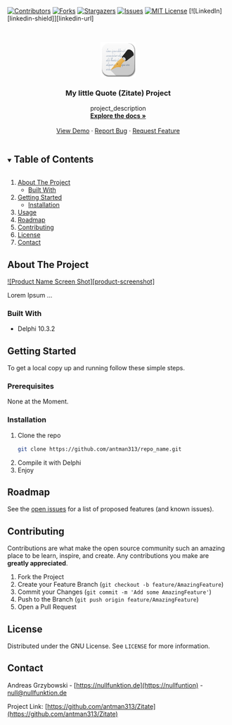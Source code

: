 <!--
*** Thanks for checking out the Best-README-Template. If you have a suggestion
*** that would make this better, please fork the repo and create a pull request
*** or simply open an issue with the tag "enhancement".
*** Thanks again! Now go create something AMAZING! :D
***
***
***
*** To avoid retyping too much info. Do a search and replace for the following:
*** github_username, repo_name, twitter_handle, email, project_title, project_description
-->



<!-- PROJECT SHIELDS -->
<!--
*** I'm using markdown "reference style" links for readability.
*** Reference links are enclosed in brackets [ ] instead of parentheses ( ).
*** See the bottom of this document for the declaration of the reference variables
*** for contributors-url, forks-url, etc. This is an optional, concise syntax you may use.
*** https://www.markdownguide.org/basic-syntax/#reference-style-links
-->
[![Contributors][contributors-shield]][contributors-url]
[![Forks][forks-shield]][forks-url]
[![Stargazers][stars-shield]][stars-url]
[![Issues][issues-shield]][issues-url]
[![MIT License][license-shield]][license-url]
[![LinkedIn][linkedin-shield]][linkedin-url]



<!-- PROJECT LOGO -->
<br />
<p align="center">
  <a href="https://github.com/antman313/Zitate">
    <img src="Apps-Gedit-icon.png" alt="Project Logo" width="80" height="80">
  </a>

  <h3 align="center">My little Quote (Zitate) Project</h3>

  <p align="center">
    project_description
    <br />
    <a href="https://github.com/antman313/Zitate"><strong>Explore the docs »</strong></a>
    <br />
    <br />
    <a href="https://github.com/antman313/Zitate">View Demo</a>
    ·
    <a href="https://github.com/antman313/Zitate/issues">Report Bug</a>
    ·
    <a href="https://github.com/antman313/Zitate/issues">Request Feature</a>
  </p>
</p>

<!-- TABLE OF CONTENTS -->
<details open="open">
  <summary><h2 style="display: inline-block">Table of Contents</h2></summary>
  <ol>
    <li>
      <a href="#about-the-project">About The Project</a>
      <ul>
        <li><a href="#built-with">Built With</a></li>
      </ul>
    </li>
    <li>
      <a href="#getting-started">Getting Started</a>
      <ul>
        <li><a href="#installation">Installation</a></li>
      </ul>
    </li>
    <li><a href="#usage">Usage</a></li>
    <li><a href="#roadmap">Roadmap</a></li>
    <li><a href="#contributing">Contributing</a></li>
    <li><a href="#license">License</a></li>
    <li><a href="#contact">Contact</a></li>
  </ol>
</details>



<!-- ABOUT THE PROJECT -->
## About The Project

[![Product Name Screen Shot][product-screenshot]](https://example.com)

Lorem Ipsum ...

### Built With

+ Delphi 10.3.2

<!-- GETTING STARTED -->
## Getting Started

To get a local copy up and running follow these simple steps.

### Prerequisites

None at the Moment.

### Installation

1. Clone the repo
   ```sh
   git clone https://github.com/antman313/repo_name.git
   ```
2. Compile it with Delphi
3. Enjoy

<!-- ROADMAP -->
## Roadmap

See the [open issues](https://github.com/antman313/Zitate/issues) for a list of proposed features (and known issues).



<!-- CONTRIBUTING -->
## Contributing

Contributions are what make the open source community such an amazing place to be learn, inspire, and create. Any contributions you make are **greatly appreciated**.

1. Fork the Project
2. Create your Feature Branch (`git checkout -b feature/AmazingFeature`)
3. Commit your Changes (`git commit -m 'Add some AmazingFeature'`)
4. Push to the Branch (`git push origin feature/AmazingFeature`)
5. Open a Pull Request



<!-- LICENSE -->
## License

Distributed under the GNU License. See `LICENSE` for more information.

<!-- CONTACT -->
## Contact

Andreas Grzybowski - [https://nullfunktion.de](https://nullfuntion) - null@nullfunktion.de

Project Link: [https://github.com/antman313/Zitate](https://github.com/antman313/Zitate)


<!-- MARKDOWN LINKS & IMAGES -->
<!-- https://www.markdownguide.org/basic-syntax/#reference-style-links -->
[contributors-shield]: https://img.shields.io/github/contributors/antman313/repo.svg?style=for-the-badge
[contributors-url]: https://github.com/antman313/repo/graphs/contributors
[forks-shield]: https://img.shields.io/github/forks/antman313/repo.svg?style=for-the-badge
[forks-url]: https://github.com/antman313/repo/network/members
[stars-shield]: https://img.shields.io/github/stars/antman313/repo.svg?style=for-the-badge
[stars-url]: https://github.com/antman313/repo/stargazers
[issues-shield]: https://img.shields.io/github/issues/antman313/repo.svg?style=for-the-badge
[issues-url]: https://github.com/antman313/repo/issues
[license-shield]: https://img.shields.io/github/license/antman313/repo.svg?style=for-the-badge
[license-url]: https://github.com/antman313/repo/blob/master/LICENSE.txt
